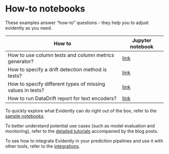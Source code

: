 # How-to notebooks

These examples answer “how-to” questions - they help you to adjust evidently as you need.

How to | Jupyter notebook 
--- | --- 
How to use column tests and column metrics generator?  | [link](how_to_apply_tests_and_metrics_generators.ipynb) 
How to specify a drift detection method is tests? | [link](how_to_specify_stattest_for_a_testsuite.ipynb)
How to specify different types of missing values in tests? | [link](how_to_run_tests_with_different_missing_values.ipynb)
How to run DataDrift report for text encoders? | [link](how_to_run_drift_report_for_text_encoders.ipynb)

To quickly explore what Evidently can do right out of the box, refer to the [sample notebooks](../sample_notebooks/).

To better understand potential use cases (such as model evaluation and monitoring), refer to the [detailed tutorials](../data_stories/) accompanied by the blog posts.

To see how to integrate Evidently in your prediction pipelines and use it with other tools, refer to the [integrations](../integrations/). 
